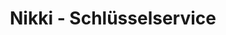 ---
title: "Nikki - Schlüsselservice"
url: /werdau/nikki-schluesselservice/
shop: Schlüsseldienst
---